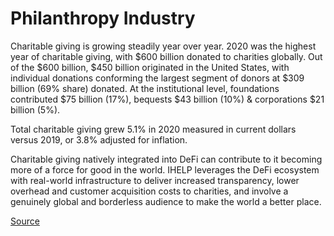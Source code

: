 # Philanthropy Industry

Charitable giving is growing steadily year over year. 2020 was the highest year of charitable giving, with $600 billion donated to charities globally. Out of the $600 billion, $450 billion originated in the United States, with individual donations conforming the largest segment of donors at $309 billion (69% share) donated. At the institutional level, foundations contributed $75 billion (17%), bequests $43 billion (10%) & corporations $21 billion (5%).&#x20;

Total charitable giving grew 5.1% in 2020 measured in current dollars versus 2019, or 3.8% adjusted for inflation.

Charitable giving natively integrated into DeFi can contribute to it becoming more of a force for good in the world. IHELP leverages the DeFi ecosystem with real-world infrastructure to deliver increased transparency, lower overhead and customer acquisition costs to charities, and involve a genuinely global and borderless audience to make the world a better place.



[Source](https://philanthropynetwork.org/news/giving-usa-2021-year-unprecedented-events-and-challenges-charitable-giving-reached-record-47144)

##

&#x20;



